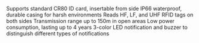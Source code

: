 Supports standard CR80 ID card, insertable from side
IP66 waterproof, durable casing for harsh environments
Reads HF, LF, and UHF RFID tags on both sides
Transmission range up to 150m in open areas
Low power consumption, lasting up to 4 years
3-color LED notification and buzzer to distinguish different types of notifications
